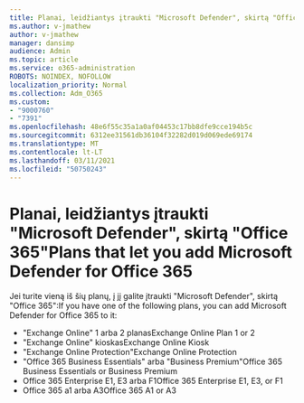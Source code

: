 ```yaml
---
title: Planai, leidžiantys įtraukti "Microsoft Defender", skirtą "Office 365"
ms.author: v-jmathew
author: v-jmathew
manager: dansimp
audience: Admin
ms.topic: article
ms.service: o365-administration
ROBOTS: NOINDEX, NOFOLLOW
localization_priority: Normal
ms.collection: Adm_O365
ms.custom:
- "9000760"
- "7391"
ms.openlocfilehash: 48e6f55c35a1a0af04453c17bb8dfe9cce194b5c
ms.sourcegitcommit: 6312ee31561db36104f32282d019d069ede69174
ms.translationtype: MT
ms.contentlocale: lt-LT
ms.lasthandoff: 03/11/2021
ms.locfileid: "50750243"
---
```

# <a name="plans-that-let-you-add-microsoft-defender-for-office-365"></a><span data-ttu-id="87b8d-102">Planai, leidžiantys įtraukti "Microsoft Defender", skirtą "Office 365"</span><span class="sxs-lookup"><span data-stu-id="87b8d-102">Plans that let you add Microsoft Defender for Office 365</span></span>

<span data-ttu-id="87b8d-103">Jei turite vieną iš šių planų, į jį galite įtraukti "Microsoft Defender", skirtą "Office 365":</span><span class="sxs-lookup"><span data-stu-id="87b8d-103">If you have one of the following plans, you can add Microsoft Defender for Office 365 to it:</span></span>

- <span data-ttu-id="87b8d-104">"Exchange Online" 1 arba 2 planas</span><span class="sxs-lookup"><span data-stu-id="87b8d-104">Exchange Online Plan 1 or 2</span></span>
- <span data-ttu-id="87b8d-105">"Exchange Online" kioskas</span><span class="sxs-lookup"><span data-stu-id="87b8d-105">Exchange Online Kiosk</span></span>
- <span data-ttu-id="87b8d-106">"Exchange Online Protection"</span><span class="sxs-lookup"><span data-stu-id="87b8d-106">Exchange Online Protection</span></span>
- <span data-ttu-id="87b8d-107">"Office 365 Business Essentials" arba "Business Premium"</span><span class="sxs-lookup"><span data-stu-id="87b8d-107">Office 365 Business Essentials or Business Premium</span></span>
- <span data-ttu-id="87b8d-108">Office 365 Enterprise E1, E3 arba F1</span><span class="sxs-lookup"><span data-stu-id="87b8d-108">Office 365 Enterprise E1, E3, or F1</span></span>
- <span data-ttu-id="87b8d-109">Office 365 a1 arba A3</span><span class="sxs-lookup"><span data-stu-id="87b8d-109">Office 365 A1 or A3</span></span>
